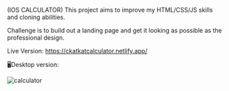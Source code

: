 (IOS CALCULATOR)
This project aims to improve my HTML/CSS/JS skills and cloning abilities.

Challenge is to build out a landing page and get it looking as possible as the professional design.

Live Version: https://ckatkatcalculator.netlify.app/

🖥Desktop version:

![calculator](https://user-images.githubusercontent.com/109672039/189539765-cd51c583-9190-4ea3-9faf-5f002bced8cf.gif)
